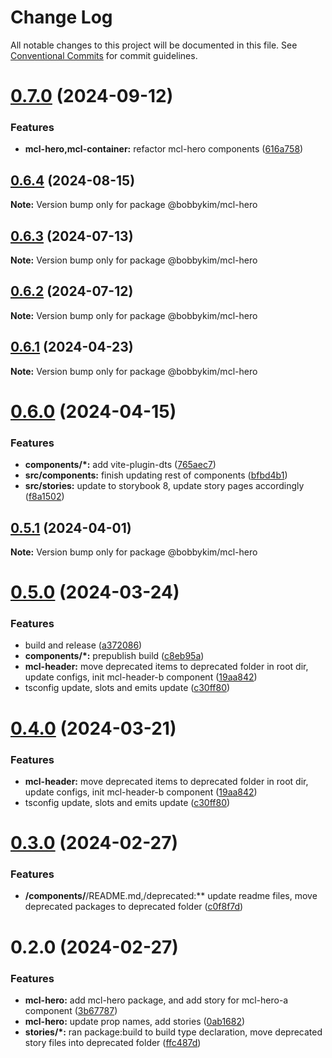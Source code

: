 # Change Log

All notable changes to this project will be documented in this file.
See [Conventional Commits](https://conventionalcommits.org) for commit guidelines.

# [0.7.0](https://github.com/bobbykim89/manguito-component-library/compare/@bobbykim/mcl-hero@0.6.4...@bobbykim/mcl-hero@0.7.0) (2024-09-12)


### Features

* **mcl-hero,mcl-container:** refactor mcl-hero components ([616a758](https://github.com/bobbykim89/manguito-component-library/commit/616a758d3e1c3d02b230ec6c64a94bd3a634ea9d))





## [0.6.4](https://github.com/bobbykim89/manguito-component-library/compare/@bobbykim/mcl-hero@0.6.3...@bobbykim/mcl-hero@0.6.4) (2024-08-15)

**Note:** Version bump only for package @bobbykim/mcl-hero





## [0.6.3](https://github.com/bobbykim89/manguito-component-library/compare/@bobbykim/mcl-hero@0.6.2...@bobbykim/mcl-hero@0.6.3) (2024-07-13)

**Note:** Version bump only for package @bobbykim/mcl-hero





## [0.6.2](https://github.com/bobbykim89/manguito-component-library/compare/@bobbykim/mcl-hero@0.6.1...@bobbykim/mcl-hero@0.6.2) (2024-07-12)

**Note:** Version bump only for package @bobbykim/mcl-hero





## [0.6.1](https://github.com/bobbykim89/manguito-component-library/compare/@bobbykim/mcl-hero@0.6.0...@bobbykim/mcl-hero@0.6.1) (2024-04-23)

**Note:** Version bump only for package @bobbykim/mcl-hero





# [0.6.0](https://github.com/bobbykim89/manguito-component-library/compare/@bobbykim/mcl-hero@0.5.1...@bobbykim/mcl-hero@0.6.0) (2024-04-15)


### Features

* **components/*:** add vite-plugin-dts ([765aec7](https://github.com/bobbykim89/manguito-component-library/commit/765aec738227b68b8483f8b3e02d1bd191b90f20))
* **src/components:** finish updating rest of components ([bfbd4b1](https://github.com/bobbykim89/manguito-component-library/commit/bfbd4b15dcae4a244de1ac15836fa74870d20818))
* **src/stories:** update to storybook 8, update story pages accordingly ([f8a1502](https://github.com/bobbykim89/manguito-component-library/commit/f8a1502b83c056cef9e141c4e0c3821c992e9720))





## [0.5.1](https://github.com/bobbykim89/manguito-component-library/compare/@bobbykim/mcl-hero@0.5.0...@bobbykim/mcl-hero@0.5.1) (2024-04-01)

**Note:** Version bump only for package @bobbykim/mcl-hero





# [0.5.0](https://github.com/bobbykim89/manguito-component-library/compare/@bobbykim/mcl-hero@0.3.0...@bobbykim/mcl-hero@0.5.0) (2024-03-24)


### Features

* build and release ([a372086](https://github.com/bobbykim89/manguito-component-library/commit/a3720861fb40dd6ec1d0e3dda1f06e2479967432))
* **components/*:** prepublish build ([c8eb95a](https://github.com/bobbykim89/manguito-component-library/commit/c8eb95a0ede6727bf183d2e9ad634ae64af1411d))
* **mcl-header:** move deprecated items to deprecated folder in root dir, update configs, init mcl-header-b component ([19aa842](https://github.com/bobbykim89/manguito-component-library/commit/19aa842faa7f1594f7be030b97d5093014efe7cb))
* tsconfig update, slots and emits update ([c30ff80](https://github.com/bobbykim89/manguito-component-library/commit/c30ff804c961d205ac097e20cd51285a15ca8966))





# [0.4.0](https://github.com/bobbykim89/manguito-component-library/compare/@bobbykim/mcl-hero@0.3.0...@bobbykim/mcl-hero@0.4.0) (2024-03-21)


### Features

* **mcl-header:** move deprecated items to deprecated folder in root dir, update configs, init mcl-header-b component ([19aa842](https://github.com/bobbykim89/manguito-component-library/commit/19aa842faa7f1594f7be030b97d5093014efe7cb))
* tsconfig update, slots and emits update ([c30ff80](https://github.com/bobbykim89/manguito-component-library/commit/c30ff804c961d205ac097e20cd51285a15ca8966))





# [0.3.0](https://github.com/bobbykim89/manguito-component-library/compare/@bobbykim/mcl-hero@0.2.0...@bobbykim/mcl-hero@0.3.0) (2024-02-27)


### Features

* **/components/**/README.md,/deprecated:** update readme files, move deprecated packages to deprecated folder ([c0f8f7d](https://github.com/bobbykim89/manguito-component-library/commit/c0f8f7df158b8fcd99b4e3d191e02e3c8a9c144d))





# 0.2.0 (2024-02-27)


### Features

* **mcl-hero:** add mcl-hero package, and add story for mcl-hero-a component ([3b67787](https://github.com/bobbykim89/manguito-component-library/commit/3b6778766f1180abd2cc6f4da817e03715a29327))
* **mcl-hero:** update prop names, add stories ([0ab1682](https://github.com/bobbykim89/manguito-component-library/commit/0ab16829fd9a6f06a24e49b47772489f2f724702))
* **stories/*:** ran package:build to build type declaration, move deprecated story files into deprecated folder ([ffc487d](https://github.com/bobbykim89/manguito-component-library/commit/ffc487dbcc093be7a3ccfeae98c5e10e8372a0e3))
